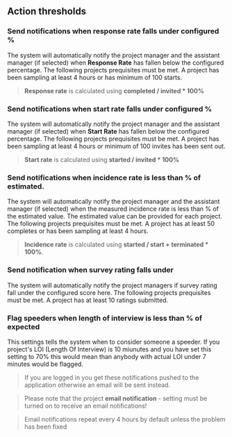 ## Action thresholds

### Send notifications when **response rate** falls under configured % 
The system will automatically notify the project manager and the assistant manager (if selected) when **Response Rate** has fallen below the configured percentage.
The following projects prequisites must be met. A project has been sampling at least 4 hours or has minimum of 100 starts.

>**Response rate** is calculated using **completed / invited * 100%**

### Send notifications when **start rate** falls under configured % 
The system will automatically notify the project manager and the assistant manager (if selected) when **Start Rate** has fallen below the configured percentage. The following projects prequisites must be met. A project has been sampling at least 4 hours or minimum of 100 invites has been sent out.

> **Start rate** is calculated using **started / invited * 100%**

### Send notifications when **incidence rate** is less than % of estimated.
The system will automatically notify the project manager and the assistant manager (if selected) when the measured incidence rate is less than % of the estimated value. The estimated value can be provided for each project. The following projects prequisites must be met. A project has at least 50 completes or has been sampling at least 4 hours.

> **Incidence rate** is calculated using **started / start + terminated * 100%**.

### Send notification when survey rating falls under
The system will automatically notify the project managers if survey rating fall under the configured score here. The following projects prequisites must be met. A project has at least 10 ratings submitted.

### Flag speeders when length of interview is less than % of expected
This settings tells the system when to consider someone a speeder. If you project's LOI (Length Of Interview) is 10 miunutes and you have set this setting to 70% this would mean than anybody with actual LOI under 7 minutes would be flagged.

> If you are logged in you get these notifications pushed to the application otherwise an email will be sent instead.

> Please note that the project **email notification** - setting must be turned on to receive an email notifications!

> Email notifications repeat every 4 hours by default unless the problem has been fixed 
